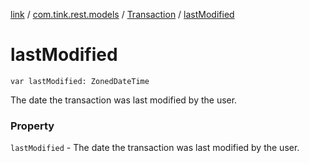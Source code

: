 [link](../../index.md) / [com.tink.rest.models](../index.md) / [Transaction](index.md) / [lastModified](./last-modified.md)

# lastModified

`var lastModified: ZonedDateTime`

The date the transaction was last modified by the user.

### Property

`lastModified` - The date the transaction was last modified by the user.